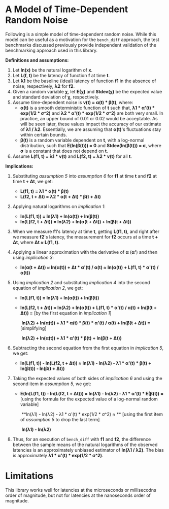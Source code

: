 # A Model of Time-Dependent Random Noise

Following is a simple model of time-dependent random noise. While this model can be useful as a motivation for the `bench_diff` approach, the test benchmarks discussed previously provide independent validation of the benchmarking approach used in this library.

**Definitions and assumptions:**

1. Let **ln(x)** be the natural logarithm of **x**.
2. Let **L(f, t)** be the latency of function **f** at time **t**.
3. Let **λ1** be the baseline (ideal) latency of function **f1** in the absence of noise; respectively, **λ2** for **f2**.
4. Given a random variable **χ**, let **E(χ)** and **Stdev(χ)** be the expected value and standard deviation of **χ**, respectively.
5. Assume time-dependent noise is **ν(t) = α(t) * β(t)**, where:
   - **α(t)** is a smooth deterministic function of **t** such that, **λ1 * α'(t) * exp(1/2 * σ^2)** and **λ2 * α'(t) * exp(1/2 * σ^2)** are both very small. In practice, an upper bound of 0.01 or 0.02 would be acceptable. As will be seen later, these values impact the accuracy of our estimate of **λ1 / λ2**. Essentially, we are assuming that **α(t)**'s fluctuations stay within certain bounds.
   - **β(t)** is a random variable dependent on **t**, with a log-normal distribution, such that **E(ln(β(t))) = 0** and **Stdev(ln(β(t))) = σ**, where **σ** is a constant that does not depend on **t**.
6. Assume **L(f1, t) = λ1 * ν(t)** and **L(f2, t) = λ2 * ν(t)** for all **t**.

**Implications:**

1. Substituting *assumption 5* into *assumption 6* for **f1** at time **t** and **f2** at time **t + Δt**, we get:
   - **L(f1, t) = λ1 * α(t) * β(t)**
   - **L(f2, t + Δt) = λ2 * α(t + Δt) * β(t + Δt)**

2. Applying natural logarithms on *implication 1*:
   - **ln(L(f1, t)) = ln(λ1) + ln(α(t)) + ln(β(t))**
   - **ln(L(f2, t + Δt)) = ln(λ2) + ln(α(t + Δt)) + ln(β(t + Δt))** 

3. When we measure **f1**'s latency at time **t**, getting **L(f1, t)**, and right after we measure **f2**'s latency, the measurement for **f2** occurs at a time **t + Δt**, where **Δt ≈ L(f1, t)**.

4. Applying a linear approximation with the derivative of **α** (**α'**) and then using *implication 3*:

   - **ln(α(t + Δt)) ≈ ln(α(t)) + Δt * α'(t) / α(t) ≈ ln(α(t)) + L(f1, t) * α'(t) / α(t))**

5. Using *implication 2* and substituting *implication 4* into the second equation of *implication 2*, we get:
   - **ln(L(f1, t)) = ln(λ1) + ln(α(t)) + ln(β(t))**

   - **ln(L(f2, t + Δt)) ≈ ln(λ2) + ln(α(t)) + L(f1, t) * α'(t) / α(t) + ln(β(t + Δt)) =**  [by the first equation in *implication 1*]

     ​    **ln(λ2) + ln(α(t)) + λ1 * α(t) * β(t) * α'(t) / α(t) + ln(β(t + Δt)) =**  [simplifying]

     ​    **ln(λ2) + ln(α(t)) + λ1 * α'(t) * β(t) + ln(β(t + Δt))**   

6. Subtracting the second equation from the first equation in *implication 5*, we get:
   - **ln(L(f1, t)) - ln(L(f2, t + Δt)) ≈ ln(λ1) - ln(λ2) - λ1 * α'(t) * β(t) + ln(β(t)) - ln(β(t + Δt))**

7. Taking the expected values of both sides of *implication 6* and using the second item in *assumption 5*, we get:
   - **E(ln(L(f1, t)) - ln(L(f2, t + Δt))) ≈ ln(λ1) - ln(λ2) - λ1 * α'(t) * E(β(t)) =**  [using the formula for the expected value of a log-normal random variable]

     ​    **ln(λ1) - ln(λ2) - λ1 * α'(t) * exp(1/2 * σ^2) ≈ **  [using the first item of *assumption 5* to drop the last term]

     ​    **ln(λ1) - ln(λ2)**

8. Thus, for an execution of `bench_diff` with **f1** and **f2**, the difference between the sample means of the natural logarithms of the observed latencies is an approximately unbiased estimator of **ln(λ1 / λ2)**. The bias is approximately **λ1 * α'(t) * exp(1/2 * σ^2)**.

# Limitations

This library works well for latencies at the microseconds or millisecodns order of magnitude, but not for latencies at the nanoseconds order of magnitude.

